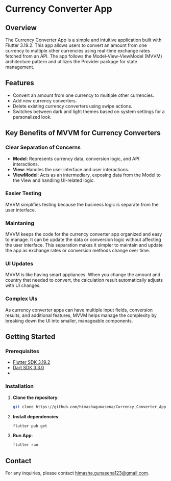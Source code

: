 # Currency Converter App

## Overview

The Currency Converter App is a simple and intuitive application built with Flutter 3.19.2. This app allows users to convert an amount from one currency to multiple other currencies using real-time exchange rates fetched from an API. The app follows the Model-View-ViewModel (MVVM) architecture pattern and utilizes the Provider package for state management.

## Features
- Convert an amount from one currency to multiple other currencies.
- Add new currency converters.
- Delete existing currency converters using swipe actions.
- Switches between dark and light themes based on system settings for a personalized look.

## Key Benefits of MVVM for Currency Converters

### Clear Separation of Concerns

- **Model**: Represents currency data, conversion logic, and API interactions.
- **View**: Handles the user interface and user interactions.
- **ViewModel**: Acts as an intermediary, exposing data from the Model to the View and handling UI-related logic.

### Easier Testing

MVVM simplifies testing because the business logic is separate from the user interface.

### Maintaning

MVVM keeps the code for the currency converter app organized and easy to manage. It can be update the data or conversion logic without affecting the user interface. This separation makes it simpler to maintain and update the app as exchange rates or conversion methods change over time.

### UI Updates

MVVM is like having smart appliances. When you change the amount and country that needed to convert, the calculation result automatically adjusts with UI changes. 

### Complex UIs

As currency converter apps can have multiple input fields, conversion results, and additional features, MVVM helps manage the complexity by breaking down the UI into smaller, manageable components.

## Getting Started

### Prerequisites

- [Flutter SDK 3.19.2](https://flutter.dev/docs/get-started/install)
- [Dart SDK 3.3.0](https://dart.dev/get-dart)
- 
### Installation
1. **Clone the repository**:
   ```sh
   git clone https://github.com/himashagunasena/Currency_Converter_App.git

2. **Install dependencies**:
   ```bash
   flutter pub get

3. **Run App**:
   ```bash
   flutter run

## Contact

For any inquiries, please contact himasha.gunasena123@gmail.com.
